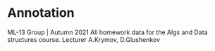 # Annotation

ML-13 Group | Autumn 2021
All homework data for the Algs and Data structures course.
Lecturer A.Krymov, D.Glushenkov
